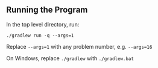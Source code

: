 ## Running the Program

In the top level directory, run:

`./gradlew run -q --args=1`

Replace `--args=1` with any problem number, e.g. `--args=16`

On Windows, replace `./gradlew` with `./gradlew.bat`